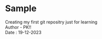 # Sample
Creating my first git repositry just for learning
<br>
Author - PK!!
<br>
Date : 19-12-2023
